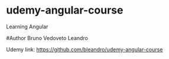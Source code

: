 # udemy-angular-course
Learning Angular

#Author
Bruno Vedoveto Leandro

Udemy link:
https://github.com/bleandro/udemy-angular-course

